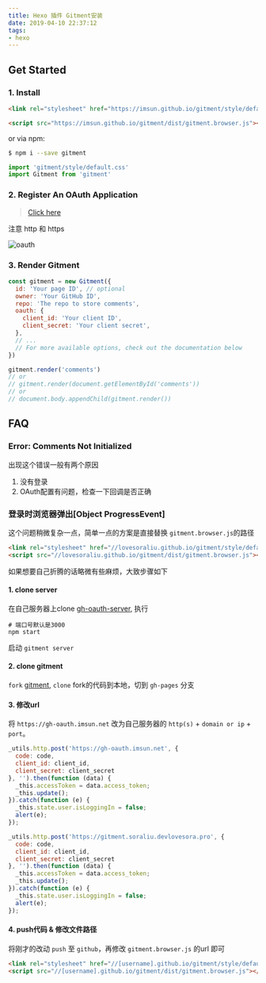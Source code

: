 ```yaml
---
title: Hexo 插件 Gitment安装
date: 2019-04-10 22:37:12
tags:
- hexo
---
```


## Get Started

### 1. Install

```html
<link rel="stylesheet" href="https://imsun.github.io/gitment/style/default.css">
```

```html
<script src="https://imsun.github.io/gitment/dist/gitment.browser.js"></script>
```

or via npm:

```sh
$ npm i --save gitment
```

```javascript
import 'gitment/style/default.css'
import Gitment from 'gitment'
```

### 2. Register An OAuth Application

> [Click here](https://github.com/settings/applications/new)

注意 http 和 https

![oauth](/assets/images/blog/hexo/OAuth.png)

### 3. Render Gitment

```javascript
const gitment = new Gitment({
  id: 'Your page ID', // optional
  owner: 'Your GitHub ID',
  repo: 'The repo to store comments',
  oauth: {
    client_id: 'Your client ID',
    client_secret: 'Your client secret',
  },
  // ...
  // For more available options, check out the documentation below
})

gitment.render('comments')
// or
// gitment.render(document.getElementById('comments'))
// or
// document.body.appendChild(gitment.render())
```

## FAQ

### Error: Comments Not Initialized

出现这个错误一般有两个原因

1. 没有登录
2. OAuth配置有问题，检查一下回调是否正确

### 登录时浏览器弹出[Object ProgressEvent]

这个问题稍微复杂一点，简单一点的方案是直接替换 `gitment.browser.js`的路径

```html
<link rel="stylesheet" href="//lovesoraliu.github.io/gitment/style/default.css">
<script src="//lovesoraliu.github.io/gitment/dist/gitment.browser.js"></script>
```

如果想要自己折腾的话略微有些麻烦，大致步骤如下

#### 1. clone server

在自己服务器上clone [gh-oauth-server](https://github.com/imsun/gh-oauth-server), 执行

```shell
# 端口号默认是3000
npm start
```

启动 `gitment server`

#### 2. clone gitment

`fork` [gitment](https://github.com/imsun/gitment), `clone` fork的代码到本地，切到 `gh-pages` 分支

#### 3. 修改url

将 `https://gh-oauth.imsun.net` 改为自己服务器的 `http(s)` + `domain or ip` + `port`。

```js
_utils.http.post('https://gh-oauth.imsun.net', {
  code: code,
  client_id: client_id,
  client_secret: client_secret
}, '').then(function (data) {
  _this.accessToken = data.access_token;
  _this.update();
}).catch(function (e) {
  _this.state.user.isLoggingIn = false;
  alert(e);
});
```

```js
_utils.http.post('https://gitment.soraliu.devlovesora.pro', {
  code: code,
  client_id: client_id,
  client_secret: client_secret
}, '').then(function (data) {
  _this.accessToken = data.access_token;
  _this.update();
}).catch(function (e) {
  _this.state.user.isLoggingIn = false;
  alert(e);
});
```

#### 4. push代码 & 修改文件路径

将刚才的改动 `push` 至 `github`，再修改 `gitment.browser.js` 的url 即可

```html
<link rel="stylesheet" href="//[username].github.io/gitment/style/default.css">
<script src="//[username].github.io/gitment/dist/gitment.browser.js"></script>
```

<!--stackedit_data:
eyJoaXN0b3J5IjpbMTE5MzI0OTgzMV19
-->